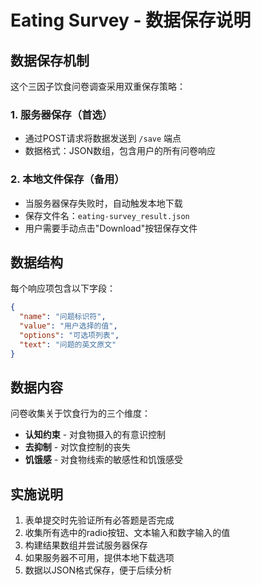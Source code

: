 # Eating Survey - 数据保存说明

## 数据保存机制

这个三因子饮食问卷调查采用双重保存策略：

### 1. 服务器保存（首选）
- 通过POST请求将数据发送到 `/save` 端点
- 数据格式：JSON数组，包含用户的所有问卷响应

### 2. 本地文件保存（备用）
- 当服务器保存失败时，自动触发本地下载
- 保存文件名：`eating-survey_result.json`
- 用户需要手动点击"Download"按钮保存文件

## 数据结构

每个响应项包含以下字段：
```json
{
  "name": "问题标识符",
  "value": "用户选择的值",
  "options": "可选项列表",
  "text": "问题的英文原文"
}
```

## 数据内容

问卷收集关于饮食行为的三个维度：
- **认知约束** - 对食物摄入的有意识控制
- **去抑制** - 对饮食控制的丧失
- **饥饿感** - 对食物线索的敏感性和饥饿感受

## 实施说明

1. 表单提交时先验证所有必答题是否完成
2. 收集所有选中的radio按钮、文本输入和数字输入的值
3. 构建结果数组并尝试服务器保存
4. 如果服务器不可用，提供本地下载选项
5. 数据以JSON格式保存，便于后续分析